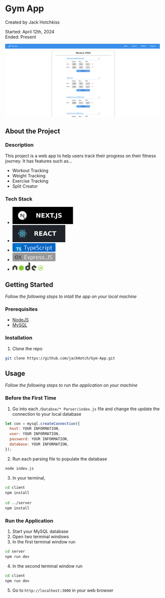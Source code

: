 # Gym App

Created by Jack Hotchkiss

Started: April 12th, 2024  
Ended: Present

![Screenshot](/assets/screenshot.png)

## About the Project

### Description

This project is a web app to help users track their progress on their fitness journey. It has features such as...

- Workout Tracking
- Weight Tracking
- Exercise Tracking
- Split Creator

### Tech Stack

- <a href="https://nextjs.org/"><img src="assets/nextjslogo.svg"></a>
- <a href="https://react.dev/"><img src="assets/reactlogo.svg"></a>
- <a href="https://typescriptlang.org/"><img height="28px" src="assets/typescript.png"></a>
- <a href="https://expressjs.com/"><img height="28px" src="assets/express.png"></a>
- <a href="https://nodejs.org/en"><img height="28px" src="assets/node.png"></a>

## Getting Started

_Follow the following steps to intall the app on your local machine_

### Prerequisites

- [NodeJS](https://nodejs.org/en/download/prebuilt-installer)
- [MySQL](https://dev.mysql.com/downloads/installer/)

### Installation

1. Clone the repo

```sh
git clone https://github.com/jackHotch/Gym-App.git
```

## Usage

_Follow the following steps to run the application on your machine_

### Before the First Time

1. Go into each `/Databse/* Parser/index.js` file and change the update the connection to your local database

```js
let con = mysql.createConnection({
  host: YOUR INFORMATION,
  user: YOUR INFORMATION,
  password: YOUR INFORMATION,
  database: YOUR INFORMATION,
});
```

2. Run each parsing file to populate the database

```sh
node index.js
```

3. In your terminal,

```sh
cd client
npm install

cd ../server
npm install
```

### Run the Application

1. Start your MySQL database
2. Open two terminal windows
3. In the first terminal window run

```sh
cd server
npm run dev
```

4. In the second terminal window run

```sh
cd client
npm run dev
```

5. Go to `http://localhost:3000` in your web browser
